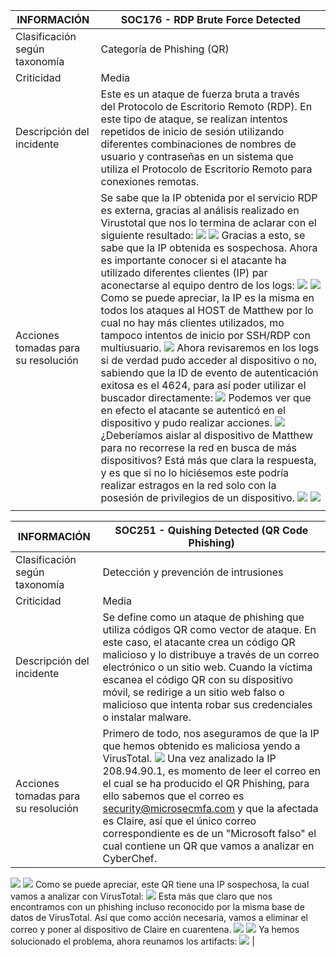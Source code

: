 | INFORMACIÓN | SOC176 - RDP Brute Force Detected                                                                                                                                                                                                                                                                                                                                      |
| ---------------------------- | -------------------------------------------------------------------------------------------------------------------------------------------------------------------------------------------------------------------------------------------------------------------------------------------------------------------------------------------------------------------------------------------- |
| Clasificación según taxonomía | Categoría de Phishing (QR)                                                                                                                                                                                                                                                                                                                                                                                            |
| Criticidad                   | Media                                                                                                                                                                                                                                                                                                                                                                                             |
| Descripción del incidente    | Este es un ataque de fuerza bruta a través del Protocolo de Escritorio Remoto (RDP). En este tipo de ataque, se realizan intentos repetidos de inicio de sesión utilizando diferentes combinaciones de nombres de usuario y contraseñas en un sistema que utiliza el Protocolo de Escritorio Remoto para conexiones remotas.                                                                                                                                                                                                                                                                                                                                                                                             |
| Acciones tomadas para su resolución | Se sabe que la IP obtenida por el servicio RDP es externa, gracias al análisis realizado en Virustotal que nos lo termina de aclarar con el siguiente resultado: ![](img/1.png) ![](img/10.png) Gracias a esto, se sabe que la IP obtenida es sospechosa. Ahora es importante conocer si el atacante ha utilizado diferentes clientes (IP) par aconectarse al equipo dentro de los logs: ![](img/3.png) ![](img/2.png)Como se puede apreciar, la IP es la misma en todos los ataques al HOST de Matthew por lo cual no hay más clientes utilizados, mo tampoco intentos de inicio por SSH/RDP con multiusuario. ![](img/4.png) Ahora revisaremos en los logs si de verdad pudo acceder al dispositivo o no, sabiendo que la ID de evento de autenticación exitosa es el 4624, para así poder utilizar el buscador directamente: ![](img/5.png) Podemos ver que en efecto el atacante se autenticó en el dispositivo y pudo realizar acciones. ![](img/6.png) ¿Deberíamos aislar al dispositivo de Matthew para no recorrese la red en busca de más dispositivos? Está más que clara la respuesta, y es que si no lo hiciésemos este podría realizar estragos en la red solo con la posesión de privilegios de un dispositivo. ![](img/7.png) ![](img/8.png)
                                                                                                                                                                                                                                                                                                                                                                                     |
                                                                                                                                                                                                                                                                                                                                      
                                                                                                                                                                                                                                                                                                                                      
                                                                                                                                                                                                                                                                                                                                      
| INFORMACIÓN | SOC251 - Quishing Detected (QR Code Phishing)                                                                                                                                                                                                                                                                                                                                      |
| ---------------------------- | -------------------------------------------------------------------------------------------------------------------------------------------------------------------------------------------------------------------------------------------------------------------------------------------------------------------------------------------------------------------------------------------- |
| Clasificación según taxonomía | Detección y prevención de intrusiones                                                                                                                                                                                                                                                                                                                                                                                            |
| Criticidad                   | Media                                                                                                                                                                                                                                                                                                                                                                                             |
| Descripción del incidente    | Se define como un ataque de phishing que utiliza códigos QR como vector de ataque. En este caso, el atacante crea un código QR malicioso y lo distribuye a través de un correo electrónico o un sitio web. Cuando la víctima escanea el código QR con su dispositivo móvil, se redirige a un sitio web falso o malicioso que intenta robar sus credenciales o instalar malware.                                                                                                                                                                                                                                                                                                                                                                                             |
| Acciones tomadas para su resolución | Primero de todo, nos aseguramos de que la IP que hemos obtenido es maliciosa yendo a VirusTotal. ![](img/14.png) Una vez analizado la IP 208.94.90.1, es momento de leer el correo en el cual se ha producido el QR Phishing, para ello sabemos que el correo es security@microsecmfa.com y que la afectada es Claire, así que el único correo correspondiente es de un "Microsoft falso" el cual contiene un QR que vamos a analizar en CyberChef.
![](img/15.png) ![](img/16.png) Como se puede apreciar, este QR tiene una IP sospechosa, la cual vamos a analizar con VirusTotal: ![](img/17.png) Esta más que claro que nos encontramos con un phishing incluso reconocido por la misma base de datos de VirusTotal. Así que como acción necesaria, vamos a eliminar el correo y poner al dispositivo de Claire en cuarentena. ![](img/18.png) ![](img/19.png) Ya hemos solucionado el problema, ahora reunamos los artifacts: ![](img/22.png) 
                                                                                                                                                                                                                                                                                                                                                                                     |
